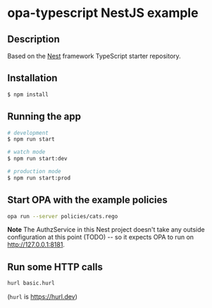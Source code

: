 # opa-typescript NestJS example

## Description

Based on the [Nest](https://github.com/nestjs/nest) framework TypeScript starter repository.

## Installation

```bash
$ npm install
```

## Running the app

```bash
# development
$ npm run start

# watch mode
$ npm run start:dev

# production mode
$ npm run start:prod
```

## Start OPA with the example policies

```bash
opa run --server policies/cats.rego
```

**Note** The AuthzService in this Nest project doesn't take any
outside configuration at this point (TODO) -- so it expects OPA to run
on http://127.0.0.1:8181.

## Run some HTTP calls

```bash
hurl basic.hurl
```

(`hurl` is https://hurl.dev)
